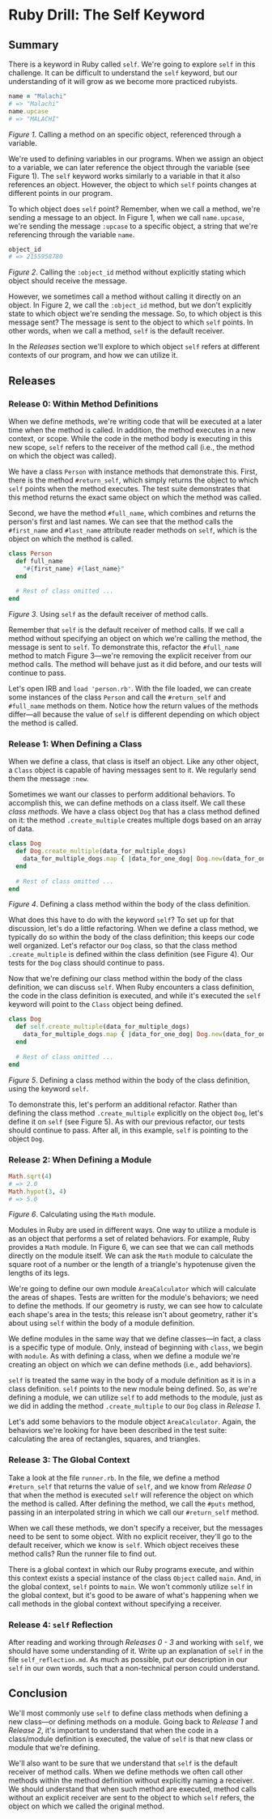 # Ruby Drill: The Self Keyword

## Summary
There is a keyword in Ruby called `self`. We're going to explore `self` in this challenge.  It can be difficult to understand the `self` keyword, but our understanding of it will grow as we become more practiced rubyists.

```ruby
name = "Malachi"
# => "Malachi"
name.upcase
# => "MALACHI"
```
*Figure 1*. Calling a method on an specific object, referenced through a variable.

We're used to defining variables in our programs.  When we assign an object to a variable, we can later reference the object through the variable (see Figure 1).  The `self` keyword works similarly to a variable in that it also references an object.  However, the object to which `self` points changes at different points in our program.

To which object does `self` point?  Remember, when we call a method, we're sending a message to an object.  In Figure 1, when we call `name.upcase`, we're sending the message `:upcase` to a specific object, a string that we're referencing through the variable `name`.

```ruby
object_id
# => 2155958780
```
*Figure 2*.  Calling the `:object_id` method without explicitly stating which object should receive the message.

However, we sometimes call a method without calling it directly on an object.  In Figure 2, we call the `:object_id` method, but we don't explicitly state to which object we're sending the message.  So, to which object is this message sent?  The message is sent to the object to which `self` points.  In other words, when we call a method, `self` is the default receiver.

In the *Releases* section we'll explore to which object `self` refers at different contexts of our program, and how we can utilize it.


## Releases
### Release 0: Within Method Definitions
When we define methods, we're writing code that will be executed at a later time when the method is called.  In addition, the method executes in a new context, or scope.  While the code in the method body is executing in this new scope, `self` refers to the receiver of the method call (i.e., the method on which the object was called).

We have a class `Person` with instance methods that demonstrate this.  First, there is the method `#return_self`, which simply returns the object to which `self` points when the method executes.  The test suite demonstrates that this method returns the exact same object on which the method was called.

Second, we have the method `#full_name`, which combines and returns the person's first and last names.  We can see that the method calls the `#first_name` and `#last_name` attribute reader methods on `self`, which is the object on which the method is called.

```ruby
class Person
  def full_name
    "#{first_name} #{last_name}"
  end
  
  # Rest of class omitted ...
end
```
*Figure 3*. Using `self` as the default receiver of method calls.

Remember that `self` is the default receiver of method calls.  If we call a method without specifying an object on which we're calling the method, the message is sent to `self`.  To demonstrate this, refactor the `#full_name` method to match Figure 3—we're removing the explicit receiver from our method calls.  The method will behave just as it did before, and our tests will continue to pass.

Let's open IRB and `load 'person.rb'`.  With the file loaded, we can create some instances of the class `Person` and call the `#return_self` and `#full_name` methods on them.  Notice how the return values of the methods differ—all because the value of `self` is different depending on which object the method is called.


### Release 1: When Defining a Class
When we define a class, that class is itself an object.  Like any other object, a `Class` object is capable of having messages sent to it.  We regularly send them the message `:new`.

Sometimes we want our classes to perform additional behaviors.  To accomplish this, we can define methods on a class itself.  We call these *class methods*.  We have a class object `Dog` that has a class method defined on it: the method `.create_multiple` creates multiple dogs based on an array of data.

```ruby
class Dog
  def Dog.create_multiple(data_for_multiple_dogs)
    data_for_multiple_dogs.map { |data_for_one_dog| Dog.new(data_for_one_dog) }
  end
  
  # Rest of class omitted ...
end
```
*Figure 4*.  Defining a class method within the body of the class definition.

What does this have to do with the keyword `self`?  To set up for that discussion, let's do a little refactoring.  When we define a class method, we typically do so within the body of the class definition; this keeps our code well organized.  Let's refactor our `Dog` class, so that the class method `.create_multiple` is defined within the class definition (see Figure 4).  Our tests for the `Dog` class should continue to pass.

Now that we're defining our class method within the body of the class definition, we can discuss `self`.  When Ruby encounters a class definition, the code in the class definition is executed, and while it's executed the `self` keyword will point to the `Class` object being defined.

```ruby
class Dog
  def self.create_multiple(data_for_multiple_dogs)
    data_for_multiple_dogs.map { |data_for_one_dog| Dog.new(data_for_one_dog) }
  end
  
  # Rest of class omitted ...
end
```
*Figure 5*.  Defining a class method within the body of the class definition, using the keyword `self`.

To demonstrate this, let's perform an additional refactor.  Rather than defining the class method `.create_multiple` explicitly on the object `Dog`, let's define it on `self` (see Figure 5).  As with our previous refactor, our tests should continue to pass.  After all, in this example, `self` is pointing to the object `Dog`.


### Release 2:  When Defining a Module
```ruby
Math.sqrt(4)
# => 2.0
Math.hypot(3, 4)
# => 5.0 
```  
*Figure 6*. Calculating using the `Math` module.

Modules in Ruby are used in different ways.  One way to utilize a module is as an object that performs a set of related behaviors.  For example, Ruby provides a `Math` module.  In Figure 6, we can see that we can call methods directly on the module itself.  We can ask the `Math` module to calculate the square root of a number or the length of a triangle's hypotenuse given the lengths of its legs.

We're going to define our own module `AreaCalculator` which will calculate the areas of shapes.  Tests are written for the module's behaviors; we need to define the methods.  If our geometry is rusty, we can see how to calculate each shape's area in the tests; this release isn't about geometry, rather it's about using `self` within the body of a module definition.

We define modules in the same way that we define classes—in fact, a class is a specific type of module.  Only, instead of beginning with `class`, we begin with `module`.  As with defining a class, when we define a module we're creating an object on which we can define methods (i.e., add behaviors).

`self` is treated the same way in the body of a module definition as it is in a class definition.  `self` points to the new module being defined.  So, as we're defining a module, we can utilize `self` to add methods to the module, just as we did in adding the method `.create_multiple` to our `Dog` class in *Release 1*.

Let's add some behaviors to the module object `AreaCalculator`.  Again, the behaviors we're looking for have been described in the test suite:  calculating the area of rectangles, squares, and triangles.


### Release 3: The Global Context
Take a look at the file `runner.rb`.  In the file, we define a method `#return_self` that returns the value of `self`, and we know from *Release 0* that when the method is executed `self` will reference the object on which the method is called.  After defining the method, we call the `#puts` method, passing in an interpolated string in which we call our `#return_self` method.

When we call these methods, we don't specify a receiver, but the messages need to be sent to some object. With no explicit receiver, they'll go to the default receiver, which we know is `self`.  Which object receives these method calls?  Run the runner file to find out.

There is a global context in which our Ruby programs execute, and within this context exists a special instance of the class `Object` called `main`.  And, in the global context, `self` points to `main`.  We won't commonly utilize `self` in the global context, but it's good to be aware of what's happening when we call methods in the global context without specifying a receiver.


### Release 4: `self` Reflection
After reading and working through *Releases 0 - 3* and working with `self`, we should have some understanding of it.  Write up an explanation of `self` in the file `self_reflection.md`.  As much as possible, put our description in our `self` in our own words, such that a non-technical person could understand.


## Conclusion
We'll most commonly use `self` to define class methods when defining a new class—or defining methods on a module.  Going back to *Release 1* and *Release 2*, it's important to understand that when the code in a class/module definition is executed, the value of `self` is that new class or module that we're defining.

We'll also want to be sure that we understand that `self` is the default receiver of method calls.  When we define methods we often call other methods within the method definition without explicitly naming a receiver.  We should understand that when such method are executed, method calls without an explicit receiver are sent to the object to which `self` refers, the object on which we called the original method.


[self article]: http://yugui.jp/articles/846

